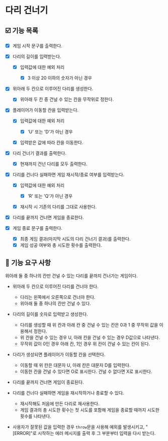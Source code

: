 # 다리 건너기

## ☑️ 기능 목록

- [x] 게임 시작 문구를 출력한다.

- [x] 다리의 길이를 입력받는다.

  - [x] 입력값에 대한 예외 처리

    - [x] 3 이상 20 이하의 숫자가 아닌 경우

- [x] 위아래 두 칸으로 이루어진 다리를 생성한다.

  - [x] 위아래 두 칸 중 건널 수 있는 칸을 무작위로 정한다.

- [x] 플레이어가 이동할 칸을 입력받는다.

  - [x] 입력값에 대한 예외 처리

    - [x] 'U' 또는 'D'가 아닌 경우

  - [x] 입력받은 값에 따라 칸을 이동한다.

- [x] 다리 건너기 결과를 출력한다.

  - [x] 현재까지 건넌 다리를 모두 출력한다.

- [x] 다리를 건너다 실패하면 게임 재시작/종료 여부를 입력받는다.

  - [x] 입력값에 대한 예외 처리

    - [x] 'R' 또는 'Q'가 아닌 경우

  - [x] 재시작 시 기존의 다리를 그대로 사용한다.

- [x] 다리를 끝까지 건너면 게임을 종료한다.

- [x] 게임 종료 문구를 출력한다.

  - [x] 최종 게임 결과(마지막 시도의 다리 건너기 결과)를 출력한다.
  - [x] 게임 성공 여부와 총 시도한 횟수를 출력한다.

## 🚀 기능 요구 사항

위아래 둘 중 하나의 칸만 건널 수 있는 다리를 끝까지 건너가는 게임이다.

- 위아래 두 칸으로 이루어진 다리를 건너야 한다.

  - 다리는 왼쪽에서 오른쪽으로 건너야 한다.
  - 위아래 둘 중 하나의 칸만 건널 수 있다.

- 다리의 길이를 숫자로 입력받고 생성한다.

  - 다리를 생성할 때 위 칸과 아래 칸 중 건널 수 있는 칸은 0과 1 중 무작위 값을 이용해서 정한다.
  - 위 칸을 건널 수 있는 경우 U, 아래 칸을 건널 수 있는 경우 D값으로 나타낸다.
  - 무작위 값이 0인 경우 아래 칸, 1인 경우 위 칸이 건널 수 있는 칸이 된다.

- 다리가 생성되면 플레이어가 이동할 칸을 선택한다.

  - 이동할 때 위 칸은 대문자 U, 아래 칸은 대문자 D를 입력한다.
  - 이동한 칸을 건널 수 있다면 O로 표시한다. 건널 수 없다면 X로 표시한다.

- 다리를 끝까지 건너면 게임이 종료된다.

- 다리를 건너다 실패하면 게임을 재시작하거나 종료할 수 있다.

  - 재시작해도 처음에 만든 다리로 재사용한다.
  - 게임 결과의 총 시도한 횟수는 첫 시도를 포함해 게임을 종료할 때까지 시도한 횟수를 나타낸다.

- 사용자가 잘못된 값을 입력한 경우 `throw`문을 사용해 예외를 발생시키고, "[ERROR]"로 시작하는 에러 메시지를 출력 후 그 부분부터 입력을 다시 받는다.
